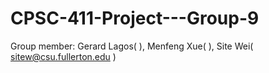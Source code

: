 # CPSC-411-Project---Group-9

Group member: Gerard Lagos( ), Menfeng Xue( ), Site Wei( sitew@csu.fullerton.edu )
